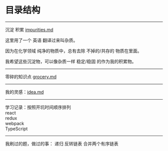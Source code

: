 # 目录结构

------

沉淀 积累 [impurities.md](/impurities.md)

这里用了一个 英语 翻译过来叫杂质。  

因为在化学领域 纯净的物质中，总有去除 不掉的/共存的 物质在里面。 

我希望这些沉淀物，可以像杂质一样 稳定/稳固 的作为我的积累物。

------

零碎的知识点 [grocery.md](/grocery.md)

------

我的灵感：[idea.md](/idea.md)

------

学习记录：按照开坑时间顺序排列  
react  
redux  
webpack  
TypeScript

------

我刷过的题，做过的事：
递归
反转链表
合并两个有序链表

